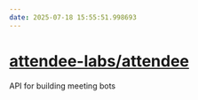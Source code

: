 ```yaml
---
date: 2025-07-18 15:55:51.998693
---
```


# [attendee-labs/attendee](https://github.com/attendee-labs/attendee)

API for building meeting bots